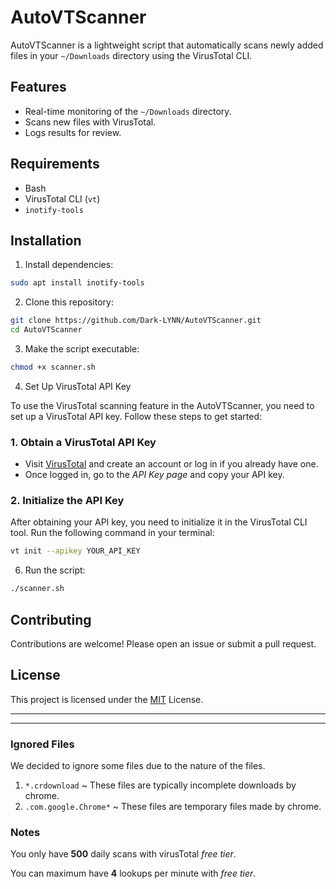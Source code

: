 # AutoVTScanner

AutoVTScanner is a lightweight script that automatically scans newly added files in your `~/Downloads` directory using the VirusTotal CLI.

## Features

- Real-time monitoring of the `~/Downloads` directory.
- Scans new files with VirusTotal.
- Logs results for review.

## Requirements

- Bash
- VirusTotal CLI (`vt`)
- `inotify-tools`

## Installation

1. Install dependencies:

```bash
sudo apt install inotify-tools
```

2. Clone this repository:

```bash
git clone https://github.com/Dark-LYNN/AutoVTScanner.git
cd AutoVTScanner
```

3. Make the script executable:

```bash
chmod +x scanner.sh
```

4. Set Up VirusTotal API Key

To use the VirusTotal scanning feature in the AutoVTScanner, you need to set up a VirusTotal API key. Follow these steps to get started:

### 1. **Obtain a VirusTotal API Key**

- Visit [VirusTotal](https://www.virustotal.com/) and create an account or log in if you already have one.
- Once logged in, go to the *API Key page* and copy your API key.

### 2. **Initialize the API Key**

After obtaining your API key, you need to initialize it in the VirusTotal CLI tool. Run the following command in your terminal:

```bash
vt init --apikey YOUR_API_KEY
```

6. Run the script:

```bash
./scanner.sh
```

## Contributing

Contributions are welcome! Please open an issue or submit a pull request.

## License

This project is licensed under the [MIT](./LICENSE) License.

---
---
### Ignored Files

We decided to ignore some files due to the nature of the files.

1. `*.crdownload` ~ These files are typically incomplete downloads by chrome.
2. `.com.google.Chrome*` ~ These files are temporary files made by chrome.

### Notes

You only have **500** daily scans with virusTotal *free tier*.

You can maximum have **4** lookups per minute with *free tier*.
